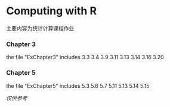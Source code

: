 # Computing with R
主要内容为统计计算课程作业

### Chapter 3
the file "ExChapter3" includes 3.3 3.4 3.9 3.11 3.13 3.14 3.16 3.20

### Chapter 5
the file "ExChapter5" includes  5.3 5.6 5.7 5.11 5.13 5.14 5.15

*仅供参考*
